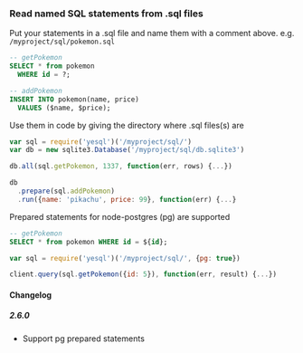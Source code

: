 ### Read named SQL statements from .sql files

Put your statements in a .sql file and name them with a comment above.
e.g. `/myproject/sql/pokemon.sql`
```sql
-- getPokemon
SELECT * from pokemon
  WHERE id = ?;

-- addPokemon
INSERT INTO pokemon(name, price)
  VALUES ($name, $price);
```

Use them in code by giving the directory where .sql files(s) are
```javascript
var sql = require('yesql')('/myproject/sql/')
var db = new sqlite3.Database('/myproject/sql/db.sqlite3')

db.all(sql.getPokemon, 1337, function(err, rows) {...})

db
  .prepare(sql.addPokemon)
  .run({name: 'pikachu', price: 99}, function(err) {...}
```

Prepared statements for node-postgres (pg) are supported
```sql
-- getPokemon
SELECT * from pokemon WHERE id = ${id};
```
```javascript
var sql = require('yesql')('/myproject/sql/', {pg: true})

client.query(sql.getPokemon({id: 5}), function(err, result) {...})
```

#### Changelog

##### 2.6.0
- Support pg prepared statements
